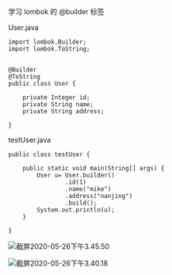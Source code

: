 

学习 lombok 的 @builder 标签

User.java

```
import lombok.Builder;
import lombok.ToString;


@Builder
@ToString
public class User {

    private Integer id;
    private String name;
    private String address;

}
```

testUser.java

```
public class testUser {

    public static void main(String[] args) {
        User u= User.builder()
                .id(1)
                .name("mike")
                .address("nanjing")
                .build();
        System.out.println(u);
    }

}
```



 

![截屏2020-05-26下午3.45.50](/Users/dn/Documents/personRecord/学习笔记/gitResource/StudyRecord/pictures/截屏2020-05-26下午3.45.50.png)

![截屏2020-05-26下午3.40.18](/Users/dn/Documents/personRecord/学习笔记/gitResource/StudyRecord/pictures/截屏2020-05-26下午3.40.18.png)